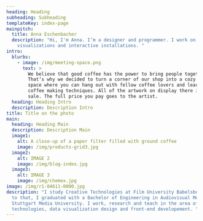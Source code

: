 ```yaml
---
heading: Heading
subheading: Subheading
templateKey: index-page
mainpitch:
  title: Anna Eschenbacher
  description: "Hi, I'm Anna. I’m a designer and programmer. I work on data
    visualizations and interactive installations. "
intro:
  blurbs:
    - image: /img/meeting-space.png
      text: >
        We believe that good coffee has the power to bring people together.
        That’s why we decided to turn a corner of our shop into a cozy meeting
        space where you can hang out with fellow coffee lovers and learn about
        coffee making techniques. All of the artwork on display there is for
        sale. The full price you pay goes to the artist.
  heading: Heading Intro
  description: Description Intro
title: Title on the photo
main:
  heading: Heading Main
  description: Description Main
  image1:
    alt: A close-up of a paper filter filled with ground coffee
    image: /img/products-grid3.jpg
  image2:
    alt: IMAGE 2
    image: /img/blog-index.jpg
  image3:
    alt: IMAGE 3
    image: /img/chemex.jpg
image: /img/r1-04611-0000.jpg
description: "I study Creative Technologies at Film University Babelsberg. Prior
  to that, I graduated with a Bachelor of Engineering in Audiovisual Media at
  Stuttgart Media University. I work, research and teach in the area of creative
  technologies, data visualization design and front-end developement. "
---
```

